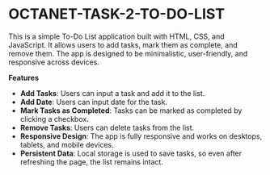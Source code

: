 # OCTANET-TASK-2-TO-DO-LIST

This is a simple To-Do List application built with HTML, CSS, and JavaScript.
It allows users to add tasks, mark them as complete, and remove them. The app is designed to be minimalistic, user-friendly, and responsive across devices.

<b>Features</b>

- **Add Tasks**: Users can input a task and add it to the list.
- **Add Date**: Users can input date for the task.
- **Mark Tasks as Completed**: Tasks can be marked as completed by clicking a checkbox.
- **Remove Tasks**: Users can delete tasks from the list.
- **Responsive Design**: The app is fully responsive and works on desktops, tablets, and mobile devices.
- **Persistent Data**: Local storage is used to save tasks, so even after refreshing the page, the list remains intact.


